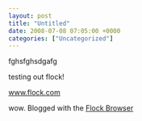 ```yaml
---
layout: post
title: "Untitled"
date: 2008-07-08 07:05:00 +0000
categories: ["Uncategorized"]
---
```


fghsfghsdgafg

testing out flock!

www.flock.com

wow.
   Blogged with the [Flock Browser](http://www.flock.com/blogged-with-flock)